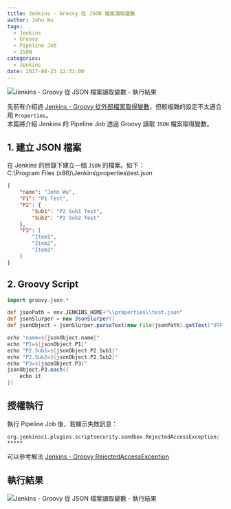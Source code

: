 ```yaml
---
title: Jenkins - Groovy 從 JSON 檔案讀取變數
author: John Wu
tags:
  - Jenkins
  - Groovy
  - Pipeline Job
  - JSON
categories:
  - Jenkins
date: 2017-08-23 12:31:00
---
```


![Jenkins - Groovy 從 JSON 檔案讀取變數 - 執行結果](/images/x309.png)

先前有介紹過 [Jenkins - Groovy 從外部檔案取得變數](/article/jenkins-groovy-get-properties-file.html)，但較複雜的設定不太適合用 `Properties`。  
本篇將介紹 Jenkins 的 Pipeline Job 透過 Groovy 讀取 `JSON` 檔案取得變數。  

<!-- more -->

## 1. 建立 JSON 檔案

在 Jenkins 的目錄下建立一個 `JSON` 的檔案。如下：  
C:\Program Files (x86)\Jenkins\properties\test.json
```json
{
	"name": "John Wu",
	"P1": "P1 Test",
	"P2": {
		"Sub1": "P2 Sub1 Test",
		"Sub2": "P2 Sub2 Test"
	},
	"P3": [
		"Item1",
		"Item2",
		"Item3"
	]
}
```

## 2. Groovy Script

```groovy
import groovy.json.*

def jsonPath = env.JENKINS_HOME+"\\properties\\test.json"
def jsonSlurper = new JsonSlurper()
def jsonObject = jsonSlurper.parseText(new File(jsonPath).getText("UTF-8"))

echo "name=${jsonObject.name}"
echo "P1=${jsonObject.P1}"
echo "P2.Sub1=${jsonObject.P2.Sub1}"
echo "P2.Sub2=${jsonObject.P2.Sub2}"
echo "P3=${jsonObject.P3}"
jsonObject.P3.each({
    echo it
})
```

## 授權執行

執行 Pipeline Job 後，若顯示失敗訊息：
```
org.jenkinsci.plugins.scriptsecurity.sandbox.RejectedAccessException: *****
```
可以參考解法 [Jenkins - Groovy RejectedAccessException](/article/jenkins-groovy-rejected-access-exception.html)

## 執行結果

![Jenkins - Groovy 從 JSON 檔案讀取變數 - 執行結果](/images/x309.png)